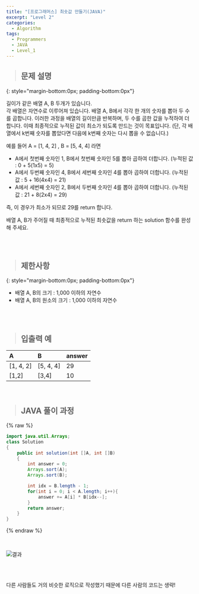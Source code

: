 ```yaml
---
title: "[프로그래머스] 최솟값 만들기(JAVA)"
excerpt: "Level 2"
categories: 
  - Algorithm
tags: 
  - Programmers
  - JAVA
  - Level_1
---
```



> ## 문제 설명
{: style="margin-bottom:0px; padding-bottom:0px"}

길이가 같은 배열 A, B 두개가 있습니다.<br>각 배열은 자연수로 이루어져 있습니다.
배열 A, B에서 각각 한 개의 숫자를 뽑아 두 수를 곱합니다. 이러한 과정을 배열의 길이만큼 반복하며, 두 수를 곱한 값을 누적하여 더합니다. 이때 최종적으로 누적된 값이 최소가 되도록 만드는 것이 목표입니다. (단, 각 배열에서 k번째 숫자를 뽑았다면 다음에 k번째 숫자는 다시 뽑을 수 없습니다.)<br>

예를 들어 A = [1, 4, 2] , B = [5, 4, 4] 라면

- A에서 첫번째 숫자인 1, B에서 첫번째 숫자인 5를 뽑아 곱하여 더합니다. (누적된 값 : 0 + 5(1x5) = 5)
- A에서 두번째 숫자인 4, B에서 세번째 숫자인 4를 뽑아 곱하여 더합니다. (누적된 값 : 5 + 16(4x4) = 21)
- A에서 세번째 숫자인 2, B에서 두번째 숫자인 4를 뽑아 곱하여 더합니다. (누적된 값 : 21 + 8(2x4) = 29)

즉, 이 경우가 최소가 되므로 29를 return 합니다.<br>

배열 A, B가 주어질 때 최종적으로 누적된 최솟값을 return 하는 solution 함수를 완성해 주세요.

<br><br>


> ## 제한사항
{: style="margin-bottom:0px; padding-bottom:0px"}

- 배열 A, B의 크기 : 1,000 이하의 자연수
- 배열 A, B의 원소의 크기 : 1,000 이하의 자연수
<br>
<br>


> ## 입출력 예

|A|B|answer|
|:------|:------|:------|
|[1, 4, 2]|[5, 4, 4]|29|
|[1,2]|[3,4]|10|

<br>

> ## JAVA 풀이 과정

{% raw %}

```java
import java.util.Arrays;
class Solution
{
    public int solution(int []A, int []B)
    {
        int answer = 0;
        Arrays.sort(A);
        Arrays.sort(B);

        int idx = B.length - 1;
        for(int i = 0; i < A.length; i++){
            answer += A[i] * B[idx--];
        }
        return answer;
    }
}
```

{% endraw %}

<br>

![결과](https://user-images.githubusercontent.com/70805241/120901111-c7c44700-c673-11eb-9ebe-21f59dc3733b.png) <br>




<br><br>




다른 사람들도 거의 비슷한 로직으로 작성했기 때문에 다른 사람의 코드는 생략!<br>

